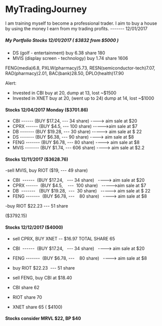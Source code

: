 # MyTradingJourney
I am training myself to become a professional trader. I aim to buy a house by using the money I earn from my trading profits. 
-------  12/01/2017


##### My Portfolio Stocks  12/01/2017   ( $3832  from $5000 )
- DS  (golf - entertainment)    buy 6.38    share 180 
- MVIS (display screen - technology)   buy 1.74   share 1606

FENG(media)6.8, PXLW(pharmacy)5.73, RESN(semiconductor-tech)7.07, RAD(pharmacy)2.01, BAC(bank)28.50, DPLO(health)17.90

Alert:  
- Invested in CBI buy at 20, dump at 13, lost ~$1500 
- Invested in XNET buy at 20, (went up to 24) dump at 14, lost ~$1000

#### Stocks 12/04/2017  Monday  ($3701.86)

- CBI  ------  (BUY $17.24,   --- 34 share)   ----> aim sale at $20
- CPRX ------  (BUY $4.5,    ---  100 share)   ----->aim sale at $7
- DB  -------   (BUY $19.28,  ---  30 share)   -----> aim sale at $ 22
- DS  -------   (BUY $6.38, ---    90 share)   ----> aim sale at $8
- FENG -------  (BUY $6.78, ---    80 share)   ----> aim sale at $8
- MVIS -------  (BUY $1.74,  ---   606 share)   ----> aim sale at $2.2

#### Stocks 12/11/2017   ($3628.76)
-sell MVIS,  buy RIOT ($19, --- 49 share)  

- CBI  ------  (BUY $17.24,   --- 34 share)   ----> aim sale at $20
- CPRX ------  (BUY $4.5,    ---  100 share)   ----->aim sale at $7
- DB  -------   (BUY $19.28,  ---  30 share)   -----> aim sale at $ 22
- FENG -------  (BUY $6.78, ---    80 share)   ----> aim sale at $8

-buy RIOT $22.23  --- 51 share


($3792.15)

#### Stocks 12/12/2017  ($4000)
- sell CPRX, BUY XNET -- $16.97   TOTAL SHARE 65
- CBI  ------  (BUY $17.24,   --- 34 share)   ----> aim sale at $20
- FENG -------  (BUY $6.78, ---    80 share)   ----> aim sale at $8
- buy RIOT $22.23  --- 51 share

- sell FENG,  buy CBI at $18.40 



- CBI  share 62
- RIOT  share 70
- XNET share 65
( $4100)

#### Stocks  consider  MRVL $22, BP $40
